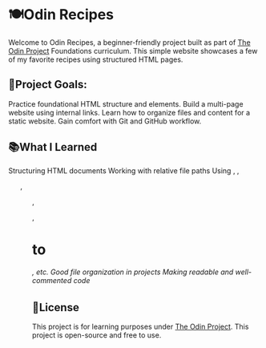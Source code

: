 # 🍽️Odin Recipes
Welcome to Odin Recipes, a beginner-friendly project built as part of [The Odin Project](https://www.theodinproject.com/lessons/foundations-recipes) Foundations curriculum. This simple website showcases a few of my favorite recipes using structured HTML pages.

## 🚀Project Goals:
Practice foundational HTML structure and elements.
Build a multi-page website using internal links.
Learn how to organize files and content for a static website.
Gain comfort with Git and GitHub workflow.

## 📚What I Learned
Structuring HTML documents
Working with relative file paths
Using <a>, <img>, <ul>, <ol>, <p>, <h1> to <h6>, etc.
Good file organization in projects
Making readable and well-commented code

## 📝License
This project is for learning purposes under [The Odin Project](https://www/theodinproject.com/). This project is open-source and free to use.

